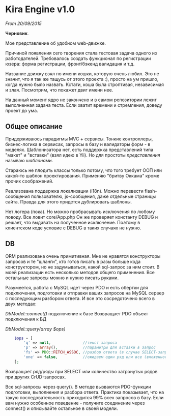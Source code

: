 # Kira Engine v1.0
*From 20/09/2015*

 **Черновик**.

Мое представление об удобном web-движке.

Причиной появления сего творения стала тестовая задача одного из работодателей. Требовалось создать функционал по регистрации юзера: форма регистрации, фронт/бэкенд валидация и т.д.

Название движку взял по имени кошки, которую очень любил. Это не значит, что я так же тащусь от этого проекта :), просто на ум пришло, когда нужно было назвать. Кстати, коша была строптивая, независимая и злая. Посмотрим, что покажет двиг имени нее.

На данный момент ядро не закончено и в самом репозитории лежит выполненная задача теста. Если хватит времени и стремления, доведу проект до ума.

## Общее описание

Придерживаюсь парадигмы MVC + сервисы. Тонкие контроллеры, бизнес-логика в сервисах, запросы в базу и валидаторы форм - в моделях. Шаблонизатора нет, есть поддержка представлений типа "макет" и "вставки" (взял идею в Yii). Но для простоты *представления* называю *шаблонами*.

Стараюсь не плодить классы только потому, что того требует ООП или какой-то шаблон проектирования. Применяю "бритву Оккама" кроме прочих соображений.

Реализована поддержка локализации (i18n). Можно перевести flash-сообщения пользователю, js-сообщения, даже отдельные страницы сайта. Правда для этого придется дублировать шаблоны.

Нет логера (пока). Но можно пробрасывать исключения по любому поводу. Все ловит core/App.php Он же проверяет константу DEBUG и решает, что выдавать на полученное исключение. Поэтому в клиентском коде условие с DEBUG в таких случаях не нужно.

## DB

ORM реализована очень примитивная. Мне не нравятся конструкторы запросов и те "шланги", кто готов писать в разы больше кода конструктором, но не задумываться, какой sql-запрос за ним стоит. В моей реализации есть несколько методов общего применения. Все остальные запросы можно и нужно писать руками.

Разумеется, работа с MySQL идет через PDO и есть обертки для подключения, подготовки и отправки ваших запросов на MySQL сервер с последующим разбором ответа. И все это сосредоточено всего в двух методах:

*DbModel::connect()*
    подключение к базе
    Возвращает PDO объект подключения к БД

*DbModel::query(array $ops)*
```PHP
    $ops = [
        'q' => null,              //текст запроса
        'p' => array(),           //параметры для вставки в запрос
        'fs' => PDO::FETCH_ASSOC, //разбор ответа (в случае SELECT-запроса)
        'one' => false,           //ожидаем один ряд или все (вложенность массива меньше)
    ];
```
Возвращает ряд/ряды при SELECT или количество затронутых рядов при других CrUD-запросах.

Все sql-запросы через query(). В методе вызваются PDO-функции подготовки, выполнения и разбора ответа. Практика показывает, что на такую последовательность приходится 99% всех запросов в базу. Если вам нужно особенное поведение - получите соединение через connect() и описывайте остальное в своей модели.